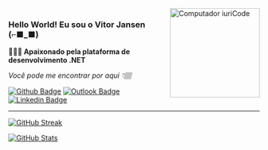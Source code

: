 
<img src="https://media.giphy.com/media/PnDSt2VIXBWtJkrp6j/giphy.gif" min-width="180px" max-width="180px" width="180px" align="right" alt="Computador iuriCode">


### Hello World! Eu sou o Vitor Jansen (⌐■_■)

**👨🏽‍💻 Apaixonado pela plataforma de desenvolvimento .NET**

*Você pode me encontrar por aqui 👇🏽*

[![Github Badge](https://img.shields.io/badge/-Github-000?style=flat-square&logo=Github&logoColor=white&link=https://github.com/vitorjansen)](https://github.com/vitorjansen)
[![Outlook Badge](https://img.shields.io/badge/-vitor.jansen@outlook.com-0072C6?style=flat&logo=MicrosoftOutlook&labelColor=white&logoColor=0072C6&link=mailto:ralms@ralms.net)](mailto:vitor.jansen@outlook.com)
[![Linkedin Badge](https://img.shields.io/badge/-LinkedIn-blue?style=flat&logo=Linkedin&logoColor=white&link=https://www.linkedin.com/in/vitorjansen/)](https://www.linkedin.com/in/vitorjansen/)

***

[![GitHub Streak](http://github-readme-streak-stats.herokuapp.com?user=VitorJansen&theme=great-gatsby)](https://git.io/streak-stats)

[![GitHub Stats](https://github-readme-stats.vercel.app/api/top-langs/?username=VitorJansen&theme=great-gatsby&layout=compact&langs_count=8)](https://git.io/readme-stats)

<!--
[![GitHub Streak](https://github-readme-stats.vercel.app/api/?username=VitorJansen&theme=great-gatsby&layout=compact&langs_count=8)](https://git.io/streak-stats)
-->